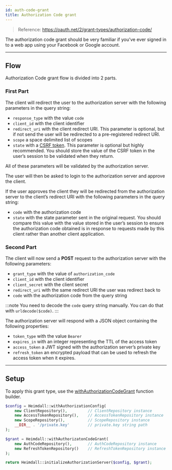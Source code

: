 ```yaml
---
id: auth-code-grant
title: Authorization Code grant
---
```


> Reference: https://oauth.net/2/grant-types/authorization-code/

The authorization code grant should be very familiar if you’ve ever signed in to a web app using your
Facebook or Google account.

---

## Flow

Authorization Code grant flow is divided into 2 parts.

### First Part

The client will redirect the user to the authorization server with the following parameters in the query string:

- ```response_type``` with the value ```code```
- ```client_id``` with the client identifier
- ```redirect_uri``` with the client redirect URI. This parameter is optional, but if not send the user will be
redirected to a pre-registered redirect URI.
- ```scope``` a space delimited list of scopes
- ```state``` with a [CSRF token](https://portswigger.net/web-security/csrf/tokens). This parameter is optional but
highly recommended. You should store the value of the CSRF token in the user’s session to be validated when they return.

All of these parameters will be validated by the authorization server.

The user will then be asked to login to the authorization server and approve the client.

If the user approves the client they will be redirected from the authorization server to the client’s redirect URI
with the following parameters in the query string:

- ```code``` with the authorization code
- ```state``` with the state parameter sent in the original request. You should compare this value with the value
stored in the user’s session to ensure the authorization code obtained is in response to requests made by this client
rather than another client application.

### Second Part

The client will now send a **POST** request to the authorization server with the following parameters:

- ```grant_type``` with the value of ```authorization_code```
- ```client_id``` with the client identifier
- ```client_secret``` with the client secret
- ```redirect_uri``` with the same redirect URI the user was redirect back to
- ```code``` with the authorization code from the query string

:::note
You need to decode the ```code``` query string manually. You can do that with ```urldecode($code)```.
:::

The authorization server will respond with a JSON object containing the following properties:

- ```token_type``` with the value ```Bearer```
- ```expires_in``` with an integer representing the TTL of the access token
- ```access_token``` a JWT signed with the authorization server’s private key
- ```refresh_token``` an encrypted payload that can be used to refresh the access token when it expires.

---

## Setup

To apply this grant type, use the [withAuthorizationCodeGrant](grant-type-builder#withauthorizationcodegrant)
function builder.

```php
$config = Heimdall::withAuthorizationConfig(
    new ClientRepository(),         // ClientRepository instance
    new AccessTokenRepository(),    // AccessTokenRepository instance
    new ScopeRepository(),          // ScopeRepository instance
    __DIR__ . '/private.key'        // private.key string path
);

$grant = Heimdall::withAuthorizatonCodeGrant(
    new AuthCodeRepository(),       // AuthCodeRepository instance
    new RefreshTokenRepository()    // RefreshTokenRepository instance
);

return Heimdall::initializeAuthorizationServer($config, $grant);
```
